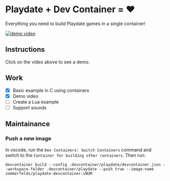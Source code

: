 # Playdate + Dev Container = ❤️
Everything you need to build Playdate games in a single container!

[![demo video](https://github.com/user-attachments/assets/c78e424f-1782-475c-a610-c80b1546ebab)](https://youtu.be/4UoWD2lkBuU "demo video")

## Instructions

Click on the video above to see a demo.

## Work

- [x] Basic example in C using containers
- [x] Demo video
- [ ] Create a Lua example
- [ ] Support sounds

## Maintainance

### Push a new image
In vscode, run the `Dev Containers: Switch Containers` command and switch to the `Container for building other containers`. Then run:
```
devcontainer build --config .devcontainer/playdate/devcontainer.json --workspace-folder .devcontainer/playdate --push true --image-name zommerfelds/playdate-devcontainer:vNUM
```
